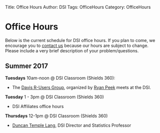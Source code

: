 Title: Office Hours
Author: DSI
Tags: OfficeHours
Category: OfficeHours

# Office Hours

Below is the current schedule for DSI office hours.
If you plan to come, we encourage you to [contact us](mailto:datascience@ucdavis.edu) because our
hours are subject to change. Please include a very brief description of your problem/questions.


## Summer 2017

**Tuesdays** 10am-noon @ DSI Classroom (Shields 360):

* The [Davis R-Users Group](https://d-rug.github.io/), organized by [Ryan Peek](rapeek@ucdavis.edu) meets at the DSI.

**Tuesday** 1 - 3pm @ DSI Classroom (Shields 360)

* DSI Affiliates office hours


**Thursdays** 12-1pm @ DSI Classroom (Shields 360)

* [Duncan Temple Lang](mailto:dtemplelang@ucdavis.edu), DSI Director and Statistics Professor





